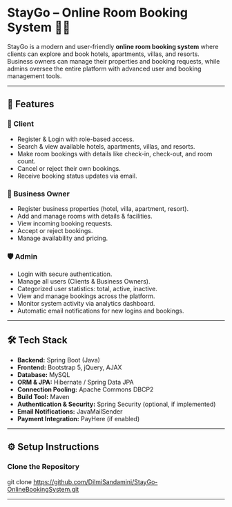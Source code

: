 # StayGo – Online Room Booking System 🏨✨

StayGo is a modern and user-friendly **online room booking system** where clients can explore and book hotels, apartments, villas, and resorts.  
Business owners can manage their properties and booking requests, while admins oversee the entire platform with advanced user and booking management tools.  

---

## 🚀 Features

### 👤 Client
- Register & Login with role-based access.
- Search & view available hotels, apartments, villas, and resorts.
- Make room bookings with details like check-in, check-out, and room count.
- Cancel or reject their own bookings.
- Receive booking status updates via email.

### 🏢 Business Owner
- Register business properties (hotel, villa, apartment, resort).
- Add and manage rooms with details & facilities.
- View incoming booking requests.
- Accept or reject bookings.
- Manage availability and pricing.

### 🛡️ Admin
- Login with secure authentication.
- Manage all users (Clients & Business Owners).
- Categorized user statistics: total, active, inactive.
- View and manage bookings across the platform.
- Monitor system activity via analytics dashboard.
- Automatic email notifications for new logins and bookings.

---

## 🛠️ Tech Stack

- **Backend:** Spring Boot (Java)
- **Frontend:** Bootstrap 5, jQuery, AJAX
- **Database:** MySQL
- **ORM & JPA:** Hibernate / Spring Data JPA
- **Connection Pooling:** Apache Commons DBCP2
- **Build Tool:** Maven
- **Authentication & Security:** Spring Security (optional, if implemented)
- **Email Notifications:** JavaMailSender
- **Payment Integration:** PayHere (if enabled)

---

## ⚙️ Setup Instructions

  ### Clone the Repository
  git clone https://github.com/DilmiSandamini/StayGo-OnlineBookingSystem.git

---

